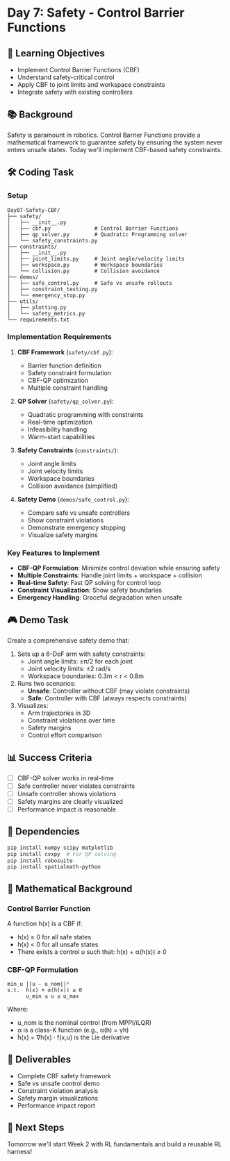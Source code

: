 # Day 7: Safety - Control Barrier Functions

## 🎯 Learning Objectives
- Implement Control Barrier Functions (CBF)
- Understand safety-critical control
- Apply CBF to joint limits and workspace constraints
- Integrate safety with existing controllers

## 📚 Background
Safety is paramount in robotics. Control Barrier Functions provide a mathematical framework to guarantee safety by ensuring the system never enters unsafe states. Today we'll implement CBF-based safety constraints.

## 🛠️ Coding Task

### Setup
```
Day07-Safety-CBF/
├── safety/
│   ├── __init__.py
│   ├── cbf.py              # Control Barrier Functions
│   ├── qp_solver.py        # Quadratic Programming solver
│   └── safety_constraints.py
├── constraints/
│   ├── __init__.py
│   ├── joint_limits.py     # Joint angle/velocity limits
│   ├── workspace.py        # Workspace boundaries
│   └── collision.py        # Collision avoidance
├── demos/
│   ├── safe_control.py     # Safe vs unsafe rollouts
│   ├── constraint_testing.py
│   └── emergency_stop.py
├── utils/
│   ├── plotting.py
│   └── safety_metrics.py
└── requirements.txt
```

### Implementation Requirements

1. **CBF Framework** (`safety/cbf.py`):
   - Barrier function definition
   - Safety constraint formulation
   - CBF-QP optimization
   - Multiple constraint handling

2. **QP Solver** (`safety/qp_solver.py`):
   - Quadratic programming with constraints
   - Real-time optimization
   - Infeasibility handling
   - Warm-start capabilities

3. **Safety Constraints** (`constraints/`):
   - Joint angle limits
   - Joint velocity limits
   - Workspace boundaries
   - Collision avoidance (simplified)

4. **Safety Demo** (`demos/safe_control.py`):
   - Compare safe vs unsafe controllers
   - Show constraint violations
   - Demonstrate emergency stopping
   - Visualize safety margins

### Key Features to Implement

- **CBF-QP Formulation**: Minimize control deviation while ensuring safety
- **Multiple Constraints**: Handle joint limits + workspace + collision
- **Real-time Safety**: Fast QP solving for control loop
- **Constraint Visualization**: Show safety boundaries
- **Emergency Handling**: Graceful degradation when unsafe

## 🎮 Demo Task
Create a comprehensive safety demo that:
1. Sets up a 6-DoF arm with safety constraints:
   - Joint angle limits: ±π/2 for each joint
   - Joint velocity limits: ±2 rad/s
   - Workspace boundaries: 0.3m < r < 0.8m
2. Runs two scenarios:
   - **Unsafe**: Controller without CBF (may violate constraints)
   - **Safe**: Controller with CBF (always respects constraints)
3. Visualizes:
   - Arm trajectories in 3D
   - Constraint violations over time
   - Safety margins
   - Control effort comparison

## 📊 Success Criteria
- [ ] CBF-QP solver works in real-time
- [ ] Safe controller never violates constraints
- [ ] Unsafe controller shows violations
- [ ] Safety margins are clearly visualized
- [ ] Performance impact is reasonable

## 🔧 Dependencies
```bash
pip install numpy scipy matplotlib
pip install cvxpy  # For QP solving
pip install robosuite
pip install spatialmath-python
```

## 📝 Mathematical Background

### Control Barrier Function
A function h(x) is a CBF if:
- h(x) ≥ 0 for all safe states
- h(x) < 0 for all unsafe states
- There exists a control u such that: ḣ(x) + α(h(x)) ≥ 0

### CBF-QP Formulation
```
min_u ||u - u_nom||²
s.t.  ḣ(x) + α(h(x)) ≥ 0
      u_min ≤ u ≤ u_max
```

Where:
- u_nom is the nominal control (from MPPI/iLQR)
- α is a class-K function (e.g., α(h) = γh)
- ḣ(x) = ∇h(x) · f(x,u) is the Lie derivative

## 📝 Deliverables
- Complete CBF safety framework
- Safe vs unsafe control demo
- Constraint violation analysis
- Safety margin visualizations
- Performance impact report

## 🚀 Next Steps
Tomorrow we'll start Week 2 with RL fundamentals and build a reusable RL harness!
